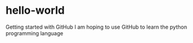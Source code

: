 # hello-world
Getting started with GitHub
I am hoping to use GitHub to learn the python programming language

